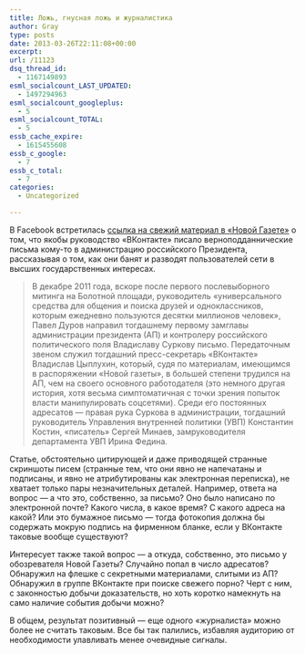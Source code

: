 ```yaml
---
title: Ложь, гнусная ложь и журналистика
author: Gray
type: posts
date: 2013-03-26T22:11:08+00:00
excerpt:
url: /11123
dsq_thread_id:
  - 1167149893
esml_socialcount_LAST_UPDATED:
  - 1497294963
esml_socialcount_googleplus:
  - 5
esml_socialcount_TOTAL:
  - 5
essb_cache_expire:
  - 1615455608
essb_c_google:
  - 7
essb_c_total:
  - 7
categories:
  - Uncategorized

---
```








В Facebook встретилась [ссылка на свежий материал в &#171;Новой Газете&#187;][1] о том, что якобы руководство &#171;ВКонтакте&#187; писало верноподданнические письма кому-то в администрацию российского Президента, рассказывая о том, как они банят и разводят пользователей сети в высших государственных интересах.

> В декабре 2011 года, вскоре после первого послевыборного митинга на Болотной площади, руководитель «универсального средства для общения и поиска друзей и одноклассников, которым ежедневно пользуются десятки миллионов человек», Павел Дуров направил тогдашнему первому замглавы администрации президента (АП) и контролеру российского политического поля Владиславу Суркову письмо. Передаточным звеном служил тогдашний пресс-секретарь «ВКонтакте» Владислав Цыплухин, который, судя по материалам, имеющимся в распоряжении «Новой газеты», в большей степени трудился на АП, чем на своего основного работодателя (это немного другая история, хотя весьма симптоматичная с точки зрения попыток власти манипулировать соцсетями). Среди его постоянных адресатов — правая рука Суркова в администрации, тогдашний руководитель Управления внутренней политики (УВП) Константин Костин, «писатель» Сергей Минаев, замруководителя департамента УВП Ирина Федина.

Статье, обстоятельно цитирующей и даже приводящей странные скриншоты писем (странные тем, что они явно не напечатаны и подписаны, и явно не атрибутированы как электронная переписка), не хватает только пары незначительных деталей. Например, ответа на вопрос — а что это, собственно, за письмо? Оно было написано по электронной почте? Какого числа, в какое время? С какого адреса на какой? Или это бумажное письмо — тогда фотокопия должна бы содержать мокрую подпись на фирменном бланке, если у ВКонтакте таковые вообще существуют?

Интересует также такой вопрос — а откуда, собственно, это письмо у обозревателя Новой Газеты? Случайно попал в число адресатов? Обнаружил на флешке с секретными материалами, слитыми из АП? Обнаружил в группе ВКонтакте при поиске свежего порно? Черт с ним, с законностью добычи доказательств, но хоть коротко намекнуть на само наличие события добычи можно?

В общем, результат позитивный — еще одного &#171;журналиста&#187; можно более не считать таковым. Все бы так палились, избавляя аудиторию от необходимости улавливать менее очевидные сигналы.

 [1]: http://www.novayagazeta.ru/politics/57393.html